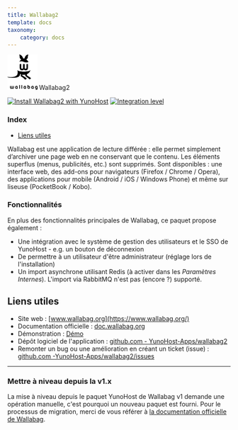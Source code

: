 ```yaml
---
title: Wallabag2
template: docs
taxonomy:
    category: docs
---
```


<img src="/images/wallabag2_logo.svg" height="80px" alt="logo de wallabag2"> Wallabag2

[![Install Wallabag2 with YunoHost](https://install-app.yunohost.org/install-with-yunohost.png)](https://install-app.yunohost.org/?app=wallabag2) [![Integration level](https://dash.yunohost.org/integration/wallabag2.svg)](https://dash.yunohost.org/appci/app/wallabag2)

### Index

- [Liens utiles](#liens-utiles)

Wallabag est une application de lecture différée : elle permet simplement d’archiver une page web en ne conservant que le contenu. Les éléments superflus (menus, publicités, etc.) sont supprimés. Sont disponibles : une interface web, des add-ons pour navigateurs (Firefox / Chrome / Opera), des applications pour mobile (Android / iOS / Windows Phone) et même sur liseuse (PocketBook / Kobo).

### Fonctionnalités

En plus des fonctionnalités principales de Wallabag, ce paquet propose également :

* Une intégration avec le système de gestion des utilisateurs et le SSO de YunoHost - e.g. un bouton de déconnexion
* De permettre à un utilisateur d'être administrateur (réglage lors de l'installation)
* Un import asynchrone utilisant Redis (à activer dans les *Paramètres Internes*). L'import via RabbitMQ n'est pas (encore ?) supporté.

## Liens utiles

+ Site web : [www.wallabag.org](https://www.wallabag.org/)
+ Documentation officielle : [doc.wallabag.org](https://doc.wallabag.org/)
+ Démonstration : [Démo](https://vimeo.com/video/167435064)
+ Dépôt logiciel de l'application : [github.com - YunoHost-Apps/wallabag2](https://github.com/YunoHost-Apps/wallabag2_ynh)
+ Remonter un bug ou une amélioration en créant un ticket (issue) : [github.com -YunoHost-Apps/wallabag2/issues](https://github.com/YunoHost-Apps/wallabag2_ynh/issues)

----

### Mettre à niveau depuis la v1.x

La mise à niveau depuis le paquet YunoHost de Wallabag v1 demande une opération manuelle, c'est pourquoi un nouveau paquet est fourni. Pour le processus de migration, merci de vous référer à [la documentation officielle 
de Wallabag](https://doc.wallabag.org/fr/user/import/wallabagv1.html).

